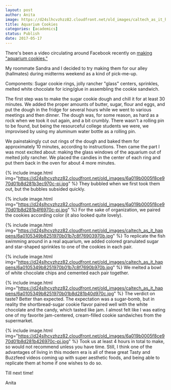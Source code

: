 ```yaml
---
layout: post
author: Anita
image: https://d24slhcvzhzz82.cloudfront.net/old_images/caltech_as_it_happens/6a0105349b8251970b01bb099a860e970d.jpg
title: Aquarium Cookies
categories: [academics]
status: Publish
date: 2017-05-17
---
```



There's been a video circulating around Facebook recently on <a href="https://www.youtube.com/watch?v=Y98C89d-Mgk">making "aquarium cookies."</a>

My roommate Sandra and I decided to try making them for our alley (hallmates) during midterms weekend as a kind of pick-me-up.

Components: Sugar cookie rings, jolly rancher "glass" centers, sprinkles, melted white chocolate for icing/glue in assembling the cookie sandwich.

The first step was to make the sugar cookie dough and chill it for at least 30 minutes. We added the proper amounts of butter, sugar, flour and eggs, and put the dough in the fridge for several hours while we went to various meetings and then dinner. The dough was, for some reason, as hard as a rock when we took it out again, and a bit crumbly. There wasn't a rolling pin to be found, but being the resourceful college students we were, we improvised by using my aluminum water bottle as a rolling pin.

We painstakingly cut out rings of the dough and baked them for approximately 10 minutes, according to instructions. Then came the part I was most excited about: making the glass windows of the aquarium out of melted jolly rancher. We placed the candies in the center of each ring and put them back in the oven for about 4 more minutes.


{% include image.html img="https://d24slhcvzhzz82.cloudfront.net/old_images/6a019b0005f8ce970d01b8d281b3ec970c-pi.jpg" %}
They bubbled when we first took them out, but the bubbles subsided quickly.


{% include image.html img="https://d24slhcvzhzz82.cloudfront.net/old_images/6a019b0005f8ce970d01b8d281b4f6970c-pi.jpg" %}
For the sake of organization, we paired the cookies according color (it also looked quite lovely).


{% include image.html img="https://d24slhcvzhzz82.cloudfront.net/old_images/caltech_as_it_happens/6a0105349b8251970b01b7c8f76903970b.jpg" %}
To replicate the fish swimming around in a real aquarium, we added colored granulated sugar and star-shaped sprinkles to one of the cookies in each pair.


{% include image.html img="https://d24slhcvzhzz82.cloudfront.net/old_images/caltech_as_it_happens/6a0105349b8251970b01b7c8f7690b970b.jpg" %}
We melted a bowl of white chocolate chips and cemented each pair together.


{% include image.html img="https://d24slhcvzhzz82.cloudfront.net/old_images/caltech_as_it_happens/6a0105349b8251970b01b8d281b40d970c.jpg" %}
The verdict on taste? Better than expected. The expectation was a sugar-bomb, but in reality the shortbread-sugar cookie flavor paired well with the white chocolate and the candy, which tasted like jam. I almost felt like I was eating one of my favorite jam-centered, cream-filled cookie sandwiches from the supermarket.


{% include image.html img="https://d24slhcvzhzz82.cloudfront.net/old_images/6a019b0005f8ce970d01b8d281b426970c-pi.jpg" %}
Took us at least 4 hours in total to make, so would not recommend unless you have time. Still, I think one of the advantages of living in this modern era is all of these great Tasty and Buzzfeed videos coming up with super aesthetic foods, and being able to replicate them at home if one wishes to do so.

Till next time!

Anita

